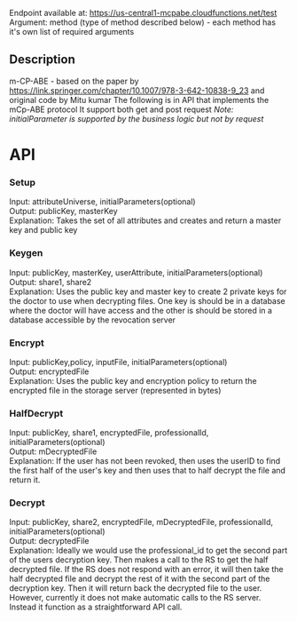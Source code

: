 Endpoint available at: https://us-central1-mcpabe.cloudfunctions.net/test  \
Argument: method (type of method described below) - each method has it's own list of required arguments

## Description
m-CP-ABE - based on the paper by https://link.springer.com/chapter/10.1007/978-3-642-10838-9_23 and original code by 
Mitu kumar
The following is in API that implements the mCp-ABE protocol 
It support both get and post request
*Note: initialParameter is supported by the business logic but not by request*

# API

### Setup
Input: attributeUniverse, initialParameters(optional)\
Output: publicKey, masterKey\
Explanation: Takes the set of all attributes and creates and return a master key and public key

### Keygen
Input: publicKey, masterKey, userAttribute, initialParameters(optional)\
Output: share1, share2\
Explanation: Uses the public key and master key to create 2 private keys for the doctor to use when decrypting files. One key is should be in a database where the doctor will have access and the other is should be stored in a database accessible by the revocation server

### Encrypt
Input: publicKey,policy, inputFile, initialParameters(optional)\
Output: encryptedFile\
Explanation: Uses the public key and encryption policy to return the encrypted file in the storage server (represented in bytes)

### HalfDecrypt
Input: publicKey, share1, encryptedFile, professionalId, initialParameters(optional)\
Output: mDecryptedFile\
Explanation: If the user has not been revoked, then uses the userID to find the first half of the user's key and then uses that to half decrypt the file and return it.

### Decrypt
Input: publicKey, share2, encryptedFile, mDecryptedFile, professionalId, initialParameters(optional)\
Output: decryptedFile\
Explanation: Ideally we would use the professional_id to get the second part of the users decryption key. 
Then makes a call to the RS to get the half decrypted file. 
If the RS does not respond with an error, it will then take the half decrypted file and 
decrypt the rest of it with the second part of the decryption key. Then it will return back the decrypted file to the user.
However, currently it does not make automatic calls to the RS server. Instead it function as a straightforward API call.


